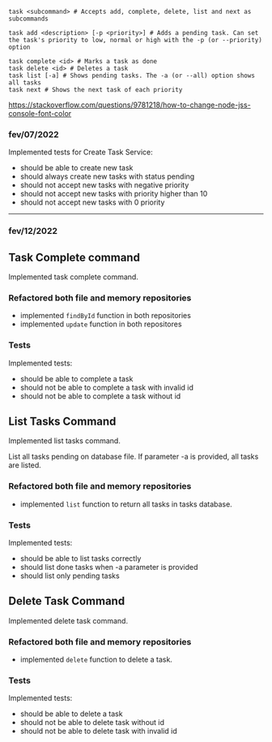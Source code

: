 ```
task <subcommand> # Accepts add, complete, delete, list and next as subcommands

task add <description> [-p <priority>] # Adds a pending task. Can set the task's priority to low, normal or high with the -p (or --priority) option

task complete <id> # Marks a task as done
task delete <id> # Deletes a task
task list [-a] # Shows pending tasks. The -a (or --all) option shows all tasks
task next # Shows the next task of each priority
```

https://stackoverflow.com/questions/9781218/how-to-change-node-jss-console-font-color

### fev/07/2022

Implemented tests for Create Task Service:

- should be able to create new task
- should always create new tasks with status pending
- should not accept new tasks with negative priority
- should not accept new tasks with priority higher than 10
- should not accept new tasks with 0 priority

---

### fev/12/2022

## Task Complete command

Implemented task complete command.

### Refactored both file and memory repositories

- implemented `findById` function in both repositories
- implemented `update` function in both repositores

### Tests

Implemented tests:

- should be able to complete a task
- should not be able to complete a task with invalid id
- should not be able to complete a task without id

## List Tasks Command

Implemented list tasks command.

List all tasks pending on database file. If parameter -a is provided, all tasks are listed.

### Refactored both file and memory repositories

- implemented `list` function to return all tasks in tasks database.

### Tests

Implemented tests:

- should be able to list tasks correctly
- should list done tasks when -a parameter is provided
- should list only pending tasks

## Delete Task Command

Implemented delete task command.

### Refactored both file and memory repositories

- implemented `delete` function to delete a task.

### Tests

Implemented tests:

- should be able to delete a task
- should not be able to delete task without id
- should not be able to delete task with invalid id
